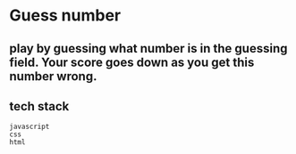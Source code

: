 # Guess number
## play by guessing what number is in the guessing field. Your score goes down as you get this number wrong.
## tech stack
    javascript
    css
    html
